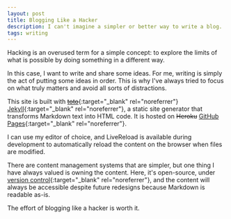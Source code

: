 ```yaml
---
layout: post
title: Blogging Like a Hacker
description: I can't imagine a simpler or better way to write a blog.
tags: writing
---
```


Hacking is an overused term for a simple concept: to explore the limits of what
is possible by doing something in a different way.

In this case, I want to write and share some ideas. For me, writing is simply
the act of putting some ideas in order. This is why I've always tried to focus
on what truly matters and avoid all sorts of distractions.

This site is built with [<s>toto</s>][2]{:target="_blank" rel="noreferrer"}
[Jekyll][1]{:target="_blank" rel="noreferrer"}, a static site generator that transforms Markdown
text into HTML code. It is hosted on <s>Heroku</s>
[GitHub Pages][4]{:target="_blank" rel="noreferrer"}.

I can use my editor of choice, and LiveReload is available during development to
automatically reload the content on the browser when files are modified.

There are content management systems that are simpler, but one thing I have
always valued is owning the content. Here, it's open-source, under [version control][5]{:target="_blank" rel="noreferrer"},
and the content will always be accessible despite future redesigns because
Markdown is readable as-is.

The effort of blogging like a hacker is worth it.


[1]: https://jekyllrb.com/
[2]: https://github.com/cloudhead/toto
[4]: https://pages.github.com/
[5]: https://github.com/arturoherrero/arturoherrero.com
